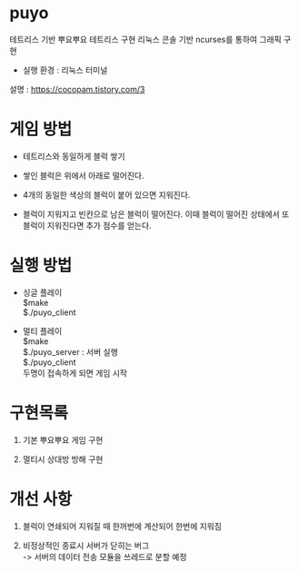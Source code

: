 # puyo
테트리스 기반 뿌요뿌요 테트리스 구현
리눅스 콘솔 기반 ncurses를 통하여 그래픽 구현

* 실행 환경 : 리눅스 터미널

설명 : https://cocopam.tistory.com/3
# 게임 방법 
* 테트리스와 동일하게 블럭 쌓기

* 쌓인 블럭은 위에서 아래로 떨어진다.

* 4개의 동일한 색상의 블럭이 붙어 있으면 지워진다.

* 블럭이 지워지고 빈칸으로 남은 블럭이 떨어진다. 
  이때 블럭이 떨어진 상태에서 또 블럭이 지워진다면 추가 점수를 얻는다.
  
# 실행 방법
* 싱글 플레이   
  $make   
  $./puyo_client



* 멀티 플레이   
  $make   
  $./puyo_server : 서버 실행   
  $./puyo_client    
  두명이 접속하게  되면 게임 시작



# 구현목록
1. 기본 뿌요뿌요 게임 구현

2. 멀티시 상대방 방해 구현

# 개선 사항

1. 블럭이 연쇄되어 지워질 때 한꺼번에 계산되어 한번에 지워짐

2. 비정상적인 종료시 서버가 닫히는 버그   
  -> 서버의 데이터 전송 모듈을 쓰레드로 분할 예정
  
